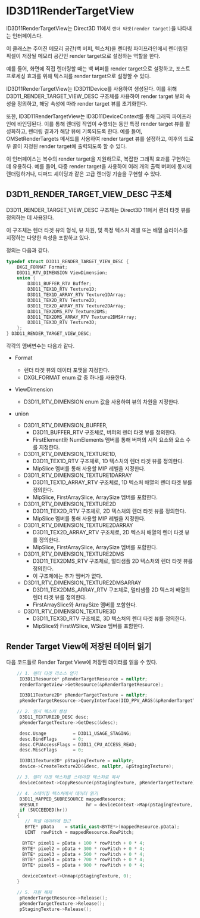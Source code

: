 # ID3D11RenderTargetView
ID3D11RenderTargetView는 Direct3D 11에서 `렌더 타겟(render target)`을 나타내는 인터페이스다. 

이 클래스는 주어진 메모리 공간(백 버퍼, 텍스처)을 렌더링 파이프라인에서 렌더링된 픽셀이 저장될 메모리 공간인 render target으로 설정하는 역할을 한다. 

예를 들어, 화면에 직접 렌더링할 때는 백 버퍼를 render target으로 설정하고, 포스트 프로세싱 효과를 위해 텍스처를 render target으로 설정할 수 있다.

ID3D11RenderTargetView는 ID3D11Device를 사용하여 생성된다. 이를 위해 D3D11_RENDER_TARGET_VIEW_DESC 구조체를 사용하여 render target 뷰의 속성을 정의하고, 해당 속성에 따라 render target 뷰를 초기화한다. 

또한, ID3D11RenderTargetView는 ID3D11DeviceContext를 통해 그래픽 파이프라인에 바인딩된다. 이를 통해 렌더링 작업이 수행되는 동안 특정 render target 뷰를 활성화하고, 렌더링 결과가 해당 뷰에 기록되도록 한다. 예를 들어, OMSetRenderTargets 메서드를 사용하여 render target 뷰를 설정하고, 이후의 드로우 콜이 지정된 render target에 출력되도록 할 수 있다.

이 인터페이스는 복수의 render target을 지원하므로, 복잡한 그래픽 효과를 구현하는 데 유용하다. 예를 들어, 다중 render target을 사용하여 여러 개의 출력 버퍼에 동시에 렌더링하거나, 디퍼드 셰이딩과 같은 고급 렌더링 기술을 구현할 수 있다.

## D3D11_RENDER_TARGET_VIEW_DESC 구조체
D3D11_RENDER_TARGET_VIEW_DESC 구조체는 Direct3D 11에서 렌더 타겟 뷰를 정의하는 데 사용된다. 

이 구조체는 렌더 타겟 뷰의 형식, 뷰 차원, 및 특정 텍스처 레벨 또는 배열 슬라이스를 지정하는 다양한 속성을 포함하고 있다.

정의는 다음과 같다.

```cpp
typedef struct D3D11_RENDER_TARGET_VIEW_DESC {
    DXGI_FORMAT Format;
    D3D11_RTV_DIMENSION ViewDimension;
    union {
        D3D11_BUFFER_RTV Buffer;
        D3D11_TEX1D_RTV Texture1D;
        D3D11_TEX1D_ARRAY_RTV Texture1DArray;
        D3D11_TEX2D_RTV Texture2D;
        D3D11_TEX2D_ARRAY_RTV Texture2DArray;
        D3D11_TEX2DMS_RTV Texture2DMS;
        D3D11_TEX2DMS_ARRAY_RTV Texture2DMSArray;
        D3D11_TEX3D_RTV Texture3D;
    };
} D3D11_RENDER_TARGET_VIEW_DESC;
```

각각의 멤버변수는 다음과 같다.

* Format
  * 렌더 타겟 뷰의 데이터 포맷을 지정한다.
  * DXGI_FORMAT enum 값 중 하나를 사용한다.

* ViewDimension
  * D3D11_RTV_DIMENSION enum 값을 사용하여 뷰의 차원을 지정한다.

* union
  * D3D11_RTV_DIMENSION_BUFFER, 
    * D3D11_BUFFER_RTV 구조체로, 버퍼의 렌더 타겟 뷰를 정의한다.
    * FirstElement와 NumElements 멤버를 통해 버퍼의 시작 요소와 요소 수를 지정한다.
  * D3D11_RTV_DIMENSION_TEXTURE1D, 
    * D3D11_TEX1D_RTV 구조체로, 1D 텍스처의 렌더 타겟 뷰를 정의한다.
    * MipSlice 멤버를 통해 사용할 MIP 레벨을 지정한다.
  * D3D11_RTV_DIMENSION_TEXTURE1DARRAY
    * D3D11_TEX1D_ARRAY_RTV 구조체로, 1D 텍스처 배열의 렌더 타겟 뷰를 정의한다.
    * MipSlice, FirstArraySlice, ArraySize 멤버를 포함한다.
  * D3D11_RTV_DIMENSION_TEXTURE2D
    * D3D11_TEX2D_RTV 구조체로, 2D 텍스처의 렌더 타겟 뷰를 정의한다.
    * MipSlice 멤버를 통해 사용할 MIP 레벨을 지정한다.
  * D3D11_RTV_DIMENSION_TEXTURE2DARRAY
    * D3D11_TEX2D_ARRAY_RTV 구조체로, 2D 텍스처 배열의 렌더 타겟 뷰를 정의한다.
    * MipSlice, FirstArraySlice, ArraySize 멤버를 포함한다.
  * D3D11_RTV_DIMENSION_TEXTURE2DMS
    * D3D11_TEX2DMS_RTV 구조체로, 멀티샘플 2D 텍스처의 렌더 타겟 뷰를 정의한다.
    * 이 구조체에는 추가 멤버가 없다.
  * D3D11_RTV_DIMENSION_TEXTURE2DMSARRAY
    * D3D11_TEX2DMS_ARRAY_RTV 구조체로, 멀티샘플 2D 텍스처 배열의 렌더 타겟 뷰를 정의한다.
    * FirstArraySlice와 ArraySize 멤버를 포함한다.
  * D3D11_RTV_DIMENSION_TEXTURE3D 
    * D3D11_TEX3D_RTV 구조체로, 3D 텍스처의 렌더 타겟 뷰를 정의한다.
    * MipSlice와 FirstWSlice, WSize 멤버를 포함한다.

## Render Target View에 저장된 데이터 읽기
다음 코드들로 Render Target View에 저장된 데이터를 읽을 수 있다.

```cpp
    // 1. 렌더 타겟 리소스 얻기
     ID3D11Resource* pRenderTargetResource = nullptr;
     renderTargetView->GetResource(&pRenderTargetResource);

     ID3D11Texture2D* pRenderTargetTexture = nullptr;
     pRenderTargetResource->QueryInterface(IID_PPV_ARGS(&pRenderTargetTexture));

    // 2. 임시 텍스처 생성
     D3D11_TEXTURE2D_DESC desc;
     pRenderTargetTexture->GetDesc(&desc);

     desc.Usage          = D3D11_USAGE_STAGING;
     desc.BindFlags      = 0;
     desc.CPUAccessFlags = D3D11_CPU_ACCESS_READ;
     desc.MiscFlags      = 0;

     ID3D11Texture2D* pStagingTexture = nullptr;
     device->CreateTexture2D(&desc, nullptr, &pStagingTexture);

    // 3. 렌더 타겟 텍스처를 스테이징 텍스처로 복사
     deviceContext->CopyResource(pStagingTexture, pRenderTargetTexture);

    // 4. 스테이징 텍스처에서 데이터 읽기
     D3D11_MAPPED_SUBRESOURCE mappedResource;
     HRESULT                  hr = deviceContext->Map(pStagingTexture, 0, D3D11_MAP_READ, 0, &mappedResource);
     if (SUCCEEDED(hr))
    {
       // 픽셀 데이터에 접근
       BYTE* pData    = static_cast<BYTE*>(mappedResource.pData);
       UINT  rowPitch = mappedResource.RowPitch;

      BYTE* pixel1 = pData + 100 * rowPitch + 0 * 4;
      BYTE* pixel2 = pData + 300 * rowPitch + 0 * 4;
      BYTE* pixel3 = pData + 500 * rowPitch + 0 * 4;
      BYTE* pixel4 = pData + 700 * rowPitch + 0 * 4;
      BYTE* pixel5 = pData + 900 * rowPitch + 0 * 4;

      deviceContext->Unmap(pStagingTexture, 0);
    }

    // 5. 자원 해제
     pRenderTargetResource->Release();
     pRenderTargetTexture->Release();
     pStagingTexture->Release();
```
